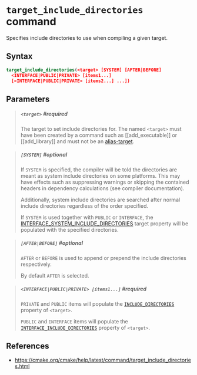 # `target_include_directories` command

Specifies include directories to use when compiling a given target.

## Syntax

```cmake
target_include_directories(<target> [SYSTEM] [AFTER|BEFORE]
  <INTERFACE|PUBLIC|PRIVATE> [items1...]
  [<INTERFACE|PUBLIC|PRIVATE> [items2...] ...])
```

## Parameters

> ##### `<target>` #required 
> 
> The target to set include directories for. The named `<target>` must have been created by a command such as [[add_executable]] or [[add_library]] and must not be an [alias-target]().

> ##### `[SYSTEM]` #optional 
> 
> If `SYSTEM` is specified, the compiler will be told the directories are meant as system include directories on some platforms. This may have effects such as suppressing warnings or skipping the contained headers in dependency calculations (see compiler documentation). 
> 
> Additionally, system include directories are searched after normal include directories regardless of the order specified.
> 
> If `SYSTEM` is used together with `PUBLIC` or `INTERFACE`, the [INTERFACE_SYSTEM_INCLUDE_DIRECTORIES]() target property will be populated with the specified directories.

> ##### `[AFTER|BEFORE]` #optional 
> 
> `AFTER` or `BEFORE` is used to append or prepend the include directories respectively.
> 
> By default `AFTER` is selected.

> ##### `<INTERFACE|PUBLIC|PRIVATE> [items1...]` #required 
> 
> `PRIVATE` and `PUBLIC` items will populate the [`INCLUDE_DIRECTORIES`](programming/languages/cmake/properties/target/include_directories) property of `<target>`.
> 
> `PUBLIC` and `INTERFACE` items will populate the [`INTERFACE_INCLUDE_DIRECTORIES`](programming/languages/cmake/properties/target/interface_include_directories) property of `<target>`.

## References

- https://cmake.org/cmake/help/latest/command/target_include_directories.html